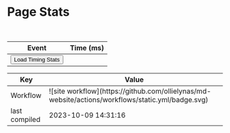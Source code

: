 <!-- no index -->

# Page Stats


<br>
<table id='page-load-stats'>
<thead><th>Event</th><th>Time (ms)</th></thead>
<tr>
<td>
<button onclick="
stats = [
'connectEnd',
'connectStart',
'domComplete',
'domContentLoadedEventEnd',
'domContentLoadedEventStart',
'domInteractive',
'domLoading',
'domainLookupEnd',
'domainLookupStart',
'fetchStart',
'loadEventEnd',
'loadEventStart',
'navigationStart',
// 'redirectCount',
// 'redirectEnd',
// 'redirectStart',
'requestStart',
'responseEnd',
'responseStart',
// 'timing',
// 'navigation',
// 'performance',
// 'type',
// 'unloadEventEnd',
// 'unloadEventStart'        
];
var text='';
var p = document.getElementById('page-load-stats');
stats.sort((a,b)=>((window.performance.timing[a] - window.performance.timing.navigationStart)-(window.performance.timing[b] - window.performance.timing.navigationStart)))
for (i of stats) {
    text += '<tr><td>'+i+'</td><td>'+ (window.performance.timing[i] - window.performance.timing.navigationStart)+'</td><tr>'
};
console.log(text,p);
p.innerHTML = '<thead><th>Event</th><th>Time (ms)</th></thead>'+text;
">Load Timing Stats</button>
</td>
<td></td>
</tr>

</table>

<table>
  <thead><th>Key</th><th>Value</th></thead>
  <tr>
    <td>Workflow</td><td><md-block>![site workflow](https://github.com/ollielynas/md-website/actions/workflows/static.yml/badge.svg)</md-block>
</td>
<tr>
<td>last compiled</td><td>2023-10-09 14:31:16</td>
</tr>
</table>
